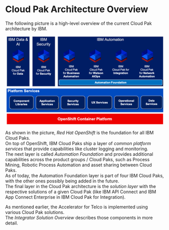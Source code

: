 # Cloud Pak Architecture Overview

The following picture is a high-level overview of the current Cloud Pak architecture by IBM.

![Cloud Pak Architecture](img/cloud_paks.png)

As shown in the picture, *Red Hat OpenShift* is the foundation for all IBM Cloud Paks.  
On top of OpenShift, IBM Cloud Paks ship a layer of *common platform services* that provide capabilities like cluster logging and monitoring.  
The next layer is called *Automation Foundation* and provides additional capabilities across the product groups / Cloud Paks, such as Process Mining, Robotic Process Automation and asset sharing between Cloud Paks.  
As of today, the Automation Foundation layer is part of four IBM Cloud Paks, with the other ones possibly being added in the future.  
The final layer in the Cloud Pak architecture is the *solution layer* with the respective solutions of a given Cloud Pak (like IBM API Connect and IBM App Connect Enterprise in IBM Cloud Pak for Integration).  

As mentioned earlier, the Accelerator for Telco is implemented using various Cloud Pak solutions.  
The *Integrator Solution Overview* describes those components in more detail.
